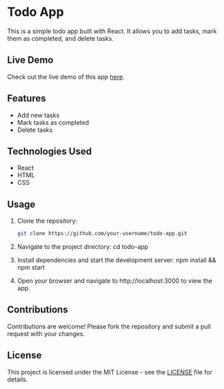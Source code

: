 # Todo App

This is a simple todo app built with React. It allows you to add tasks, mark them as completed, and delete tasks.

## Live Demo

Check out the live demo of this app [here](https://harsh-todo-app.vercel.app/).

## Features

- Add new tasks
- Mark tasks as completed
- Delete tasks

## Technologies Used

- React
- HTML
- CSS

## Usage

1. Clone the repository:

   ```bash
   git clone https://github.com/your-username/todo-app.git
   ```

2. Navigate to the project directory:
cd todo-app

3. Install dependencies and start the development server:
npm install && npm start

4. Open your browser and navigate to http://localhost:3000 to view the app.

## Contributions
Contributions are welcome! Please fork the repository and submit a pull request with your changes.

## License

This project is licensed under the MIT License - see the [LICENSE](LICENSE) file for details.